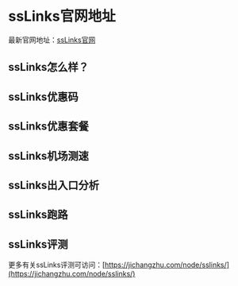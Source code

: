# ssLinks官网地址
最新官网地址：[ssLinks官网](https://c.jichangzhu.com/goto/sslinks/)

## ssLinks怎么样？


## ssLinks优惠码


## ssLinks优惠套餐


## ssLinks机场测速


## ssLinks出入口分析


## ssLinks跑路

## ssLinks评测
更多有关ssLinks评测可访问：[https://jichangzhu.com/node/sslinks/](https://jichangzhu.com/node/sslinks/)
